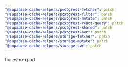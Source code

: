 ```yaml
---
"@supabase-cache-helpers/postgrest-fetcher": patch
"@supabase-cache-helpers/postgrest-filter": patch
"@supabase-cache-helpers/postgrest-mutate": patch
"@supabase-cache-helpers/postgrest-react-query": patch
"@supabase-cache-helpers/postgrest-shared": patch
"@supabase-cache-helpers/postgrest-swr": patch
"@supabase-cache-helpers/storage-fetcher": patch
"@supabase-cache-helpers/storage-mutate": patch
"@supabase-cache-helpers/storage-swr": patch
---
```


fix: esm export
